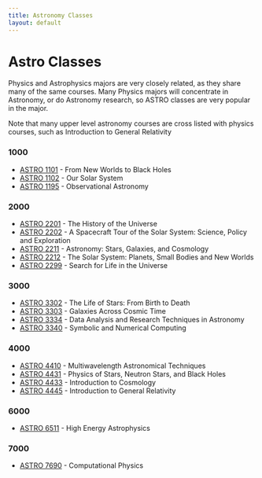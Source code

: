 ```yaml
---
title: Astronomy Classes
layout: default
---
```

<link rel="stylesheet" href="/main.css">

# Astro Classes

Physics and Astrophysics majors are very closely related, as they share many of the same courses. Many Physics majors will concentrate in Astronomy, or do Astronomy research, so ASTRO classes are very popular in the major. 

Note that many upper level astronomy courses are cross listed with physics courses, such as Introduction to General Relativity 

### 1000
- [ASTRO 1101](/classes/astro/ASTRO1101.html) - From New Worlds to Black Holes
- [ASTRO 1102](/classes/astro/ASTRO1102.html) - Our Solar System
- [ASTRO 1195](/classes/astro/ASTRO1195.html) - Observational Astronomy

### 2000
- [ASTRO 2201](/classes/astro/ASTRO2201.html) - The History of the Universe
- [ASTRO 2202](/classes/astro/ASTRO2202.html) - A Spacecraft Tour of the Solar System: Science, Policy and Exploration
- [ASTRO 2211](/classes/astro/ASTRO2211.html) - Astronomy: Stars, Galaxies, and Cosmology
- [ASTRO 2212](/classes/astro/ASTRO2212.md) - The Solar System: Planets, Small Bodies and New Worlds
- [ASTRO 2299](/classes/astro/ASTRO2299.html) - Search for Life in the Universe

### 3000
- [ASTRO 3302](/classes/astro/ASTRO3302.html) - The Life of Stars: From Birth to Death
- [ASTRO 3303](/classes/astro/ASTRO3303.html) - Galaxies Across Cosmic Time
- [ASTRO 3334](/classes/astro/ASTRO3334.html) - Data Analysis and Research Techniques in Astronomy
- [ASTRO 3340](/classes/astro/ASTRO3340.html) - Symbolic and Numerical Computing

### 4000
- [ASTRO 4410](/classes/astro/ASTRO4410.html) - Multiwavelength Astronomical Techniques
- [ASTRO 4431](/classes/astro/ASTRO4431.html) - Physics of Stars, Neutron Stars, and Black Holes
- [ASTRO 4433](/classes/phys/PHYS4433.html) - Introduction to Cosmology
- [ASTRO 4445](/classes/phys/PHYS4445.html) - Introduction to General Relativity

### 6000
- [ASTRO 6511](/classes/phys/PHYS6525.html) - High Energy Astrophysics

### 7000
- [ASTRO 7690](/classes/phys/PHYS4480.html) - Computational Physics
